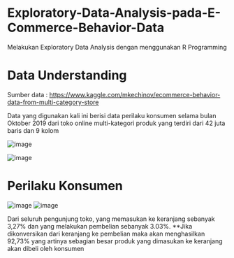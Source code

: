 # Exploratory-Data-Analysis-pada-E-Commerce-Behavior-Data
Melakukan Exploratory Data Analysis dengan menggunakan R Programming





# Data Understanding

Sumber data : https://www.kaggle.com/mkechinov/ecommerce-behavior-data-from-multi-category-store

Data yang digunakan kali ini berisi data perilaku konsumen selama bulan Oktober 2019 dari toko online multi-kategori produk yang terdiri dari 42 juta baris dan 9 kolom

![image](https://user-images.githubusercontent.com/85357151/133062600-c3fcbb03-830f-422a-bd29-bad7e50b26fb.png)

![image](https://user-images.githubusercontent.com/85357151/133062612-32e5f8ac-f74d-4a9f-9814-3a01457080e4.png)


# Perilaku Konsumen

![image](https://user-images.githubusercontent.com/85357151/133063082-40355107-96bc-4075-bac6-b83304276cf5.png)
![image](https://user-images.githubusercontent.com/85357151/133063088-ed609722-2400-42cb-9bf3-fe8667297ac5.png)


Dari seluruh pengunjung toko, yang memasukan ke keranjang sebanyak 3,27% dan yang melakukan pembelian sebanyak 3.03%. 
**Jika dikonversikan dari keranjang ke pembelian maka akan menghasilkan 92,73% yang artinya sebagian besar produk yang dimasukan ke keranjang akan dibeli oleh konsumen









